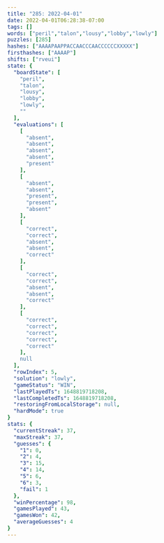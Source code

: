 ```yaml
---
title: "285: 2022-04-01"
date: 2022-04-01T06:28:38-07:00
tags: []
words: ["peril","talon","lousy","lobby","lowly"]
puzzles: [285]
hashes: ["AAAAPAAPPACCAACCCAACCCCCCXXXXX"]
firsthashes: ["AAAAP"]
shifts: ["rveui"]
state: {
  "boardState": [
    "peril",
    "talon",
    "lousy",
    "lobby",
    "lowly",
    ""
  ],
  "evaluations": [
    [
      "absent",
      "absent",
      "absent",
      "absent",
      "present"
    ],
    [
      "absent",
      "absent",
      "present",
      "present",
      "absent"
    ],
    [
      "correct",
      "correct",
      "absent",
      "absent",
      "correct"
    ],
    [
      "correct",
      "correct",
      "absent",
      "absent",
      "correct"
    ],
    [
      "correct",
      "correct",
      "correct",
      "correct",
      "correct"
    ],
    null
  ],
  "rowIndex": 5,
  "solution": "lowly",
  "gameStatus": "WIN",
  "lastPlayedTs": 1648819718208,
  "lastCompletedTs": 1648819718208,
  "restoringFromLocalStorage": null,
  "hardMode": true
}
stats: {
  "currentStreak": 37,
  "maxStreak": 37,
  "guesses": {
    "1": 0,
    "2": 4,
    "3": 15,
    "4": 14,
    "5": 6,
    "6": 3,
    "fail": 1
  },
  "winPercentage": 98,
  "gamesPlayed": 43,
  "gamesWon": 42,
  "averageGuesses": 4
}
---
```


<!-- more -->
